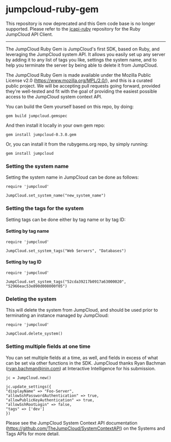 jumpcloud-ruby-gem
==================

This repository is now deprecated and this Gem code base is no longer supported. Please refer to the [jcapi-ruby](https://github.com/TheJumpCloud/jcapi-ruby) repository for the Ruby JumpCloud API Client.

---

The JumpCloud Ruby Gem is JumpCloud's first SDK, based on Ruby, and leveraging the JumpCloud system API. It allows you easily set up any server by adding it to any list of tags you like, settings the system name, and to help you terminate the server by being able to delete it from JumpCloud.

The JumpCloud Ruby Gem is made available under the Mozilla Public License v2.0 (https://www.mozilla.org/MPL/2.0/), and this is
a curated public project. We will be accepting pull requests going forward, provided they're well-tested and fit with the goal
of providing the easiest possible access to the JumpCloud system context API.

You can build the Gem yourself based on this repo, by doing:

```
gem build jumpcloud.gemspec
```

And then install it locally in your own gem repo:

```
gem install jumpcloud-0.3.0.gem
```

Or, you can install it from the rubygems.org repo, by simply running:

```
gem install jumpcloud
```

### Setting the system name

Setting the system name in JumpCloud can be done as follows:

```
require 'jumpcloud'

JumpCloud.set_system_name("new_system_name")
```

### Setting the tags for the system

Setting tags can be done either by tag name or by tag ID:

#### Setting by tag name

```
require 'jumpcloud'

JumpCloud.set_system_tags("Web Servers", "Databases")
```

#### Setting by tag ID

```
require 'jumpcloud'

JumpCloud.set_system_tags("52cda39217b0917a63000020", "52966eac53e890d008000f05")
```

### Deleting the system

This will delete the system from JumpCloud, and should be used prior to terminating an instance managed by JumpCloud:


```
require 'jumpcloud'

JumpCloud.delete_system()
```

### Setting multiple fields at one time

You can set multiple fields at a time, as well, and fields in excess of what can be set via other functions in the SDK. JumpCloud thanks Ryan Bachman (ryan.bachman@inin.com) at Interactive Intelligence for his submission.

```
jc = JumpCloud.new()

jc.update_settings({
"displayName" => "Foo-Server",
"allowSshPasswordAuthentication" => true,
"allowPublicKeyAuthentication" => true,
"allowSshRootLogin" => false,
"tags" => ['dev']
})
```

Please see the JumpCloud System Context API documentation (https://github.com/TheJumpCloud/SystemContextAPI) on the Systems and Tags APIs for more detail.
